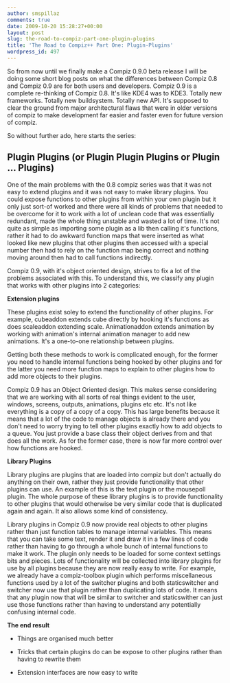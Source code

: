 ```yaml
---
author: smspillaz
comments: true
date: 2009-10-20 15:28:27+00:00
layout: post
slug: the-road-to-compiz-part-one-plugin-plugins
title: 'The Road to Compiz++ Part One: Plugin-Plugins'
wordpress_id: 497
---
```


So from now until we finally make a Compiz 0.9.0 beta release I will be doing some short blog posts on what the differences between Compiz 0.8 and Compiz 0.9 are for both users and developers. Compiz 0.9 is a complete re-thinking of Compiz 0.8. It's like KDE4 was to KDE3. Totally new frameworks. Totally new buildsystem. Totally new API. It's supposed to clear the ground from major architectural flaws that were in older versions of compiz to make development far easier and faster even for future version of compiz.

So without further ado, here starts the series:


## Plugin Plugins (or Plugin Plugin Plugins or Plugin ... Plugins)


One of the main problems with the 0.8 compiz series was that it was not easy to extend plugins and it was not easy to make library plugins. You could expose functions to other plugins from within your own plugin but it only just sort-of worked and there were all kinds of problems that needed to be overcome for it to work with a lot of unclean code that was essentially redundant, made the whole thing unstable and wasted a lot of time. It's not quite as simple as importing some plugin as a lib then calling it's functions, rather it had to do awkward function maps that were inserted as what looked like new plugins that other plugins then accessed with a special number then had to rely on the function map being correct and nothing moving around then had to call functions indirectly.

Compiz 0.9, with it's object oriented design, strives to fix a lot of the problems associated with this. To understand this, we classify any plugin that works with other plugins into 2 categories:

**Extension plugins**

These plugins exist soley to extend the functionality of other plugins. For example, cubeaddon extends cube directly by hooking it's functions as does scaleaddon extending scale. Animationaddon extends animation by working with animation's internal animation manager to add new animations. It's a one-to-one relationship between plugins.

Getting both these methods to work is complicated enough, for the former you need to handle internal functions being hooked by other plugins and for the latter you need more function maps to explain to other plugins how to add more objects to their plugins.

Compiz 0.9 has an Object Oriented design. This makes sense considering that we are working with all sorts of real things evident to the user, windows, screens, outputs, animations, plugins etc etc. It's not like everything is a copy of a copy of a copy. This has large benefits because it means that a lot of the code to manage objects is already there and you don't need to worry trying to tell other plugins exactly how to add objects to a queue. You just provide a base class their object derives from and that does all the work. As for the former case, there is now far more control over how functions are hooked.

**Library Plugins**

Library plugins are plugins that are loaded into compiz but don't actually do anything on their own, rather they just provide functionality that other plugins can use. An example of this is the text plugin or the mousepoll plugin. The whole purpose of these library plugins is to provide functionality to other plugins that would otherwise be very similar code that is duplicated again and again. It also allows some kind of consistency.

Library plugins in Compiz 0.9 now provide real objects to other plugins rather than just function tables to manage internal variables. This means that you can take some text, render it and draw it in a few lines of code rather than having to go through a whole bunch of internal functions to make it work. The plugin only needs to be loaded for some context settings bits and pieces. Lots of functionality will be collected into library plugins for use by all plugins because they are now really easy to write. For example, we already have a compiz-toolbox plugin which performs miscellaneous functions used by a lot of the switcher plugins and both staticswitcher and switcher now use that plugin rather than duplicating lots of code. It means that any plugin now that will be similar to switcher and staticswither can just use those functions rather than having to understand any potentially confusing internal code.

**The end result**



	
  * Things are organised much better

	
  * Tricks that certain plugins do can be expose to other plugins rather than having to rewrite them

	
  * Extension interfaces are now easy to write


